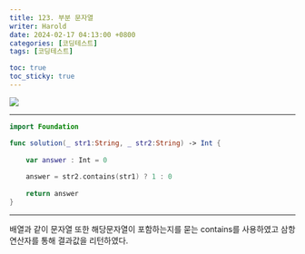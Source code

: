 ```yaml
---
title: 123. 부분 문자열
writer: Harold
date: 2024-02-17 04:13:00 +0800
categories: [코딩테스트]
tags: [코딩테스트]

toc: true
toc_sticky: true
---
```

![](https://velog.velcdn.com/images/haroldfromk/post/59c137ff-b0b3-462e-999c-42d5b1b7c385/image.png)

---
```swift
import Foundation

func solution(_ str1:String, _ str2:String) -> Int {
    
    var answer : Int = 0
    
    answer = str2.contains(str1) ? 1 : 0
    
    return answer
}
```
---

배열과 같이 문자열 또한 해당문자열이 포함하는지를 묻는 contains를 사용하였고
삼항연산자를 통해 결과값을 리턴하였다.